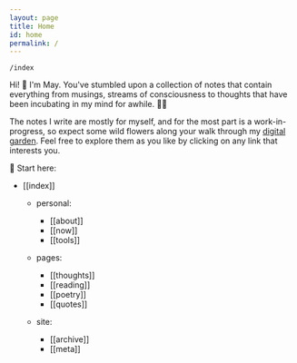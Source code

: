```yaml
---
layout: page
title: Home
id: home
permalink: /
---
```


`/index`

<p>Hi! 👋 I'm May. You've stumbled upon a collection of notes that contain everything from musings, streams of consciousness to thoughts that have been incubating in my mind for awhile. 🧠✨ </p>

<p>The notes I write are mostly for myself, and for the most part is a work-in-progress, so expect some wild flowers along your walk through my <a class="internal-link" href="https://maytrinh.me/growing-my-ideas">digital garden</a>. Feel free to explore them as you like by clicking on any link that interests you. </p>

📍 Start here:
<ul>
<li>[[index]]</li>

<ul>
<li>personal:</li>
<ul>
<li>[[about]]</li>
<li>[[now]]</li>
<li>[[tools]]</li>
</ul>
</ul>

<ul>
<li>pages:</li>

<ul>
<li>[[thoughts]]</li>
<li>[[reading]]</li>
<li>[[poetry]]</li>
<li>[[quotes]]</li>
</ul>
</ul>

<ul>
<li>site:</li>

<ul>
<li>[[archive]]</li>
<li>[[meta]]</li>
</ul>
</ul>

</ul>


<style>
  .wrapper {
    max-width: 58em;
  }
</style>
